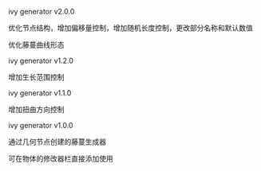 ivy generator v2.0.0

优化节点结构，增加偏移量控制，增加随机长度控制，更改部分名称和默认数值

优化藤蔓曲线形态

ivy generator v1.2.0

增加生长范围控制

ivy generator v1.1.0

增加扭曲方向控制

ivy generator v1.0.0

通过几何节点创建的藤蔓生成器

可在物体的修改器栏直接添加使用
